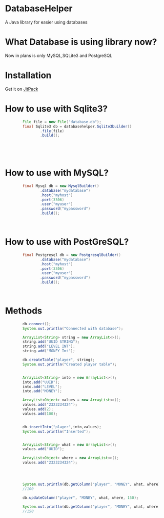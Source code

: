 # DatabaseHelper
A Java library for easier using databases

# What Database is using library now?

Now in plans is only MySQL,SQLite3 and PostgreSQL

# Installation

Get it on [JitPack](https://jitpack.io/#ThePepeYT/databasehelper/-SNAPSHOT)

# How to use with Sqlite3?
```java
        File file = new File("database.db");
        final Sqlite3 db = databasehelper.Sqlite3builder()
                .file(file)
                .build();


    
        
```
# How to use with MySQL?
```java
        final Mysql db = new MysqlBuilder()
                .database("mydatabase")
                .host("myhost")
                .port(3306)
                .user("myuser")
                .password("mypassword")
                .build();

        
```

# How to use with PostGreSQL?
```java
        final Postgresql db = new PostgresqlBuilder()
                .database("mydatabase")
                .host("myhost")
                .port(3306)
                .user("myuser")
                .password("mypassword")
                .build();

        
```


# Methods
```java
        db.connect();
        System.out.println("Connected with database");

        ArrayList<String> string = new ArrayList<>();
        string.add("UUID STRING");
        string.add("LEVEL INT");
        string.add("MONEY Int");

        db.createTable("player", string);
        System.out.println("Created player table");


        ArrayList<String> into = new ArrayList<>();
        into.add("UUID");
        into.add("LEVEL");
        into.add("MONEY");

        ArrayList<Object> values = new ArrayList<>();
        values.add("2323234324");
        values.add(2);
        values.add(100);


        db.insertInto("player",into,values);
        System.out.println("Inserted");


        ArrayList<String> what = new ArrayList<>();
        values.add("UUID");

        ArrayList<Object> where = new ArrayList<>();
        values.add("2323234324");




        System.out.println(db.getColumn("player", "MONEY", what, where));
        //100

        db.updateColumn("player", "MONEY", what, where, 150);

        System.out.println(db.getColumn("player", "MONEY", what, where));
        //150
```

